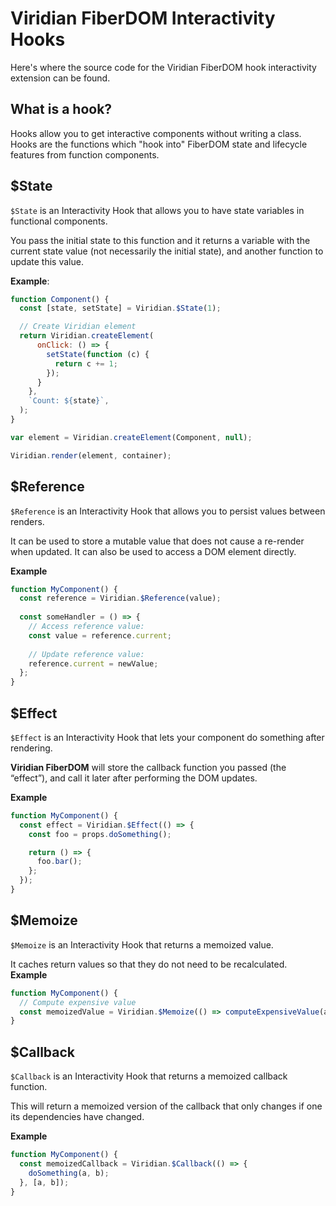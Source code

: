 # Viridian FiberDOM Interactivity Hooks

Here's where the source code for the Viridian FiberDOM hook interactivity extension can be found.

## What is a hook?
Hooks allow you to get interactive components without writing a class. Hooks are the functions which "hook into" FiberDOM state and lifecycle features from function components.

## $State
`$State` is an Interactivity Hook that allows you to have state variables in functional components.

You pass the initial state to this function and it returns a variable with the current state value (not necessarily the initial state), and another function to update this value.

**Example**:
```js
function Component() {
  const [state, setState] = Viridian.$State(1);

  // Create Viridian element
  return Viridian.createElement(
      onClick: () => {                                                                  
        setState(function (c) {                                                         
          return c += 1;                                                                
        });                                                                             
      }                                                      
    },
    `Count: ${state}`,                                                                  
  );
}

var element = Viridian.createElement(Component, null);

Viridian.render(element, container);
```

## $Reference
`$Reference` is an Interactivity Hook that allows you to persist values between renders.


It can be used to store a mutable value that does not cause a re-render when updated. It can also be used to access a DOM element directly.

**Example**
```js
function MyComponent() {
  const reference = Viridian.$Reference(value);
  
  const someHandler = () => {
    // Access reference value:
    const value = reference.current;
    
    // Update reference value:
    reference.current = newValue;
  };
}
```

## $Effect
`$Effect` is an Interactivity Hook that lets your component do something after rendering.

**Viridian FiberDOM** will store the callback function you passed (the “effect”), and call it later after performing the DOM updates.

**Example**
```js
function MyComponent() {
  const effect = Viridian.$Effect(() => {
    const foo = props.doSomething();

    return () => {
      foo.bar();
    };
  });
}
```

## $Memoize
`$Memoize` is an Interactivity Hook that returns a memoized value.

It caches return values so that they do not need to be recalculated.
**Example**
```js
function MyComponent() {
  // Compute expensive value
  const memoizedValue = Viridian.$Memoize(() => computeExpensiveValue(a, b), [a, b]);
}
```

## $Callback
`$Callback` is an Interactivity Hook that returns a memoized callback function.

This will return a memoized version of the callback that only changes if one its dependencies have changed.

**Example**
```js
function MyComponent() {
  const memoizedCallback = Viridian.$Callback(() => {
    doSomething(a, b);
  }, [a, b]);
}
```